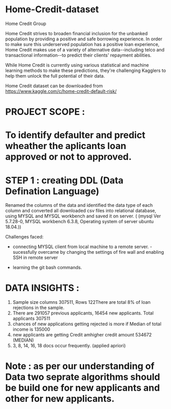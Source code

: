 # Home-Credit-dataset
Home Credit Group

Home Credit strives to broaden financial inclusion for the unbanked population by providing a positive and safe borrowing experience. In order to make sure this underserved population has a positive loan experience, Home Credit makes use of a variety of alternative data--including telco and transactional information--to predict their clients' repayment abilities.

While Home Credit is currently using various statistical and machine learning methods to make these predictions, they're challenging Kagglers to help them unlock the full potential of their data.

Home Credit dataset can be downloaded from https://www.kaggle.com/c/home-credit-default-risk/

# PROJECT SCOPE :
# To identify defaulter and predict wheather the aplicants loan approved or  not to approved.

 # STEP 1 : creating DDL (Data Defination Language)
 
Renamed the columns of the data and identified the data type of each column and converted all downloaded csv files into relational database, using MYSQL and MYSQL workbench and saved it on server. 
( (mysql  Ver 5.7.28-0, MYSQL workbench 6.3.8, Operating system of server  ubuntu 18.04.))

Challenges faced:

* connecting MYSQL client from local machine to a remote server. 
-sucessfully overcame by changing the settings of fire wall and enabling SSH in remote server  

* learning the git bash commands. 

# DATA INSIGHTS : 

1. Sample size columns 307511, Rows 122There are total 8% of loan rejections in the sample.
2. There are 291057 previous applicants, 16454 new applicants. Total applicants 307511
3. chances of new applications getting rejected is more if Median of total income is 135000   
4. new applicants are getting Credit amhigher credit amount 534672 (MEDIAN)
5. 3, 8, 14, 16, 18  docs occur frequently. (applied apriori)

# Note : as per our understanding of Data two seprate algorithms should be build one for new applicants and other for new applicants.



